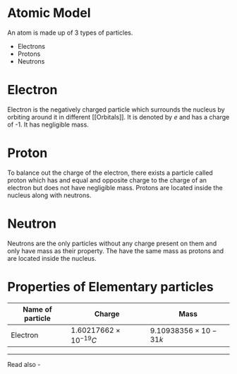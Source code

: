 # Atomic Model

An atom is made up of 3 types of particles. 
- Electrons
- Protons
- Neutrons

# Electron
Electron is the negatively charged particle which surrounds the nucleus by orbiting around it in different [[Orbitals]]. It is denoted by *e* and has a charge of -1. It has negligible mass.

# Proton
To balance out the charge of the electron, there exists a particle called proton which has and equal and opposite charge to the charge of an electron but does not have negligible mass. Protons are located inside the nucleus along with neutrons.

# Neutron
Neutrons are the only particles without any charge present on them and only have mass as their property. The have the same mass as protons and are located inside the nucleus.

# Properties of Elementary particles

| Name of particle | Charge                      | Mass |
| ---------------- | --------------------------- | ---- |
| Electron         | ${1.60217662 × 10^{-19} C}$ | ${9.10938356 × 10-31 k}$     |


---
Read also - 